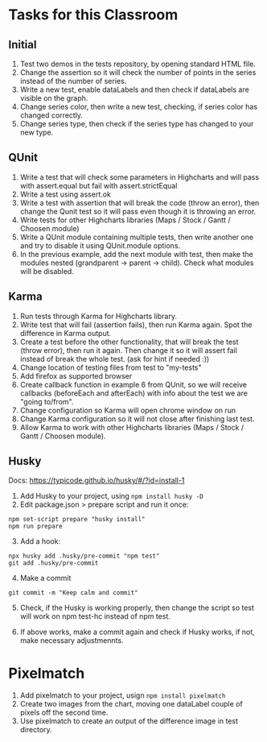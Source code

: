 # Tasks for this Classroom

## Initial

1. Test two demos in the tests repository, by opening standard HTML file.
2. Change the assertion so it will check the number of points in the series instead of the number of series.
3. Write a new test, enable dataLabels and then check if dataLabels are visible on the graph.
4. Change series color, then write a new test, checking, if series color has changed correctly.
5. Change series type, then check if the series type has changed to your new type.

## QUnit

1. Write a test that will check some parameters in Highcharts and will pass with assert.equal but fail with assert.strictEqual
2. Write a test using assert.ok
3. Write a test with assertion that will break the code (throw an error), then change the Qunit test so it will pass even though it is throwing an error.
4. Write tests for other Highcharts libraries (Maps / Stock / Gantt / Choosen module)
5. Write a QUnit module containing multiple tests, then write another one and try to disable it using QUnit.module options.
6. In the previous example, add the next module with test, then make the modules nested (grandparent -> parent -> child). Check what modules will be disabled.

## Karma
1. Run tests through Karma for Highcharts library.
2. Write test that will fail (assertion fails), then run Karma again. Spot the difference in Karma output.
3. Create a test before the other functionality, that will break the test (throw error), then run it again. Then change it so it will assert fail instead of break the whole test. (ask for hint if needed :))
3. Change location of testing files from test to "my-tests"
4. Add firefox as supported browser
5. Create callback function in example 6 from QUnit, so we will receive callbacks (beforeEach and afterEach) with info about the test we are "going to/from".
6. Change configuration so Karma will open chrome window on run
7. Change Karma configuration so it will not close after finishing last test.
8. Allow Karma to work with other Highcharts libraries (Maps / Stock / Gantt / Choosen module).

## Husky

Docs:
https://typicode.github.io/husky/#/?id=install-1

1. Add Husky to your project, using `npm install husky -D`
2. Edit package.json > prepare script and run it once:
```
npm set-script prepare "husky install"
npm run prepare
```
3. Add a hook:
```
npx husky add .husky/pre-commit "npm test"
git add .husky/pre-commit
```
4. Make a commit
```
git commit -m "Keep calm and commit"
```

5. Check, if the Husky is working properly, then change the script so test will work on npm test-hc instead of npm test. 

6. If above works, make a commit again and check if Husky works, if not, make necessary adjustmennts.

# Pixelmatch

1. Add pixelmatch to your project, usign `npm install pixelmatch`
2. Create two images from the chart, moving one dataLabel couple of pixels off the second time.
3. Use pixelmatch to create an output of the difference image in test directory.